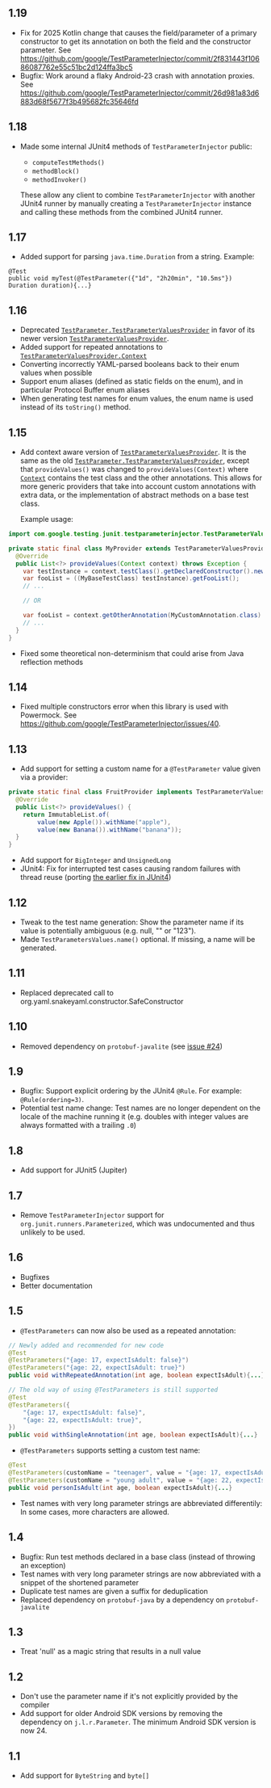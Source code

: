 ## 1.19

- Fix for 2025 Kotlin change  that causes the field/parameter of a primary
  constructor to get its annotation on both the field and the constructor
  parameter. See
  https://github.com/google/TestParameterInjector/commit/2f831443f10686087762e55c51bc2d124ffa3bc5
- Bugfix: Work around a flaky Android-23 crash with annotation proxies. See
  https://github.com/google/TestParameterInjector/commit/26d981a83d6883d68f5677f3b495682fc35646fd

## 1.18

- Made some internal JUnit4 methods of `TestParameterInjector` public:

  - `computeTestMethods()`
  - `methodBlock()`
  - `methodInvoker()`

  These allow any client to combine `TestParameterInjector` with another JUnit4
  runner by manually creating a `TestParameterInjector` instance and calling
  these methods from the combined JUnit4 runner.

## 1.17

- Added support for parsing `java.time.Duration` from a string. Example:

```
@Test
public void myTest(@TestParameter({"1d", "2h20min", "10.5ms"}) Duration duration){...}
```

## 1.16

- Deprecated [`TestParameter.TestParameterValuesProvider`](
  https://google.github.io/TestParameterInjector/docs/latest/com/google/testing/junit/testparameterinjector/TestParameter.TestParameterValuesProvider.html)
  in favor of its newer version [`TestParameterValuesProvider`](
  https://google.github.io/TestParameterInjector/docs/latest/com/google/testing/junit/testparameterinjector/TestParameterValuesProvider.html).
- Added support for repeated annotations to [`TestParameterValuesProvider.Context`](
  https://google.github.io/TestParameterInjector/docs/latest/com/google/testing/junit/testparameterinjector/TestParameterValuesProvider.Context.html)
- Converting incorrectly YAML-parsed booleans back to their enum values when possible
- Support enum aliases (defined as static fields on the enum), and in particular
  Protocol Buffer enum aliases
- When generating test names for enum values, the enum name is used instead of
  its `toString()` method.

## 1.15

- Add context aware version of [`TestParameterValuesProvider`](
  https://google.github.io/TestParameterInjector/docs/latest/com/google/testing/junit/testparameterinjector/TestParameterValuesProvider.html).
  It is the same as the old [`TestParameter.TestParameterValuesProvider`](
  https://google.github.io/TestParameterInjector/docs/latest/com/google/testing/junit/testparameterinjector/TestParameter.TestParameterValuesProvider.html),
  except that `provideValues()` was changed to `provideValues(Context)` where
  [`Context`](
  https://google.github.io/TestParameterInjector/docs/latest/com/google/testing/junit/testparameterinjector/TestParameterValuesProvider.Context.html)
  contains the test class and the other annotations. This allows for more generic
  providers that take into account custom annotations with extra data, or the
  implementation of abstract methods on a base test class.

  Example usage:

```java
import com.google.testing.junit.testparameterinjector.TestParameterValuesProvider;

private static final class MyProvider extends TestParameterValuesProvider {
  @Override
  public List<?> provideValues(Context context) throws Exception {
    var testInstance = context.testClass().getDeclaredConstructor().newInstance();
    var fooList = ((MyBaseTestClass) testInstance).getFooList();
    // ...

    // OR

    var fooList = context.getOtherAnnotation(MyCustomAnnotation.class).fooList();
    // ...
  }
}
```

- Fixed some theoretical non-determinism that could arise from Java reflection
  methods

## 1.14

- Fixed multiple constructors error when this library is used with Powermock.
  See https://github.com/google/TestParameterInjector/issues/40.

## 1.13

- Add support for setting a custom name for a `@TestParameter` value given via a provider: 

```java
private static final class FruitProvider implements TestParameterValuesProvider {
  @Override
  public List<?> provideValues() {
    return ImmutableList.of(
        value(new Apple()).withName("apple"),
        value(new Banana()).withName("banana"));
  }
}
```

- Add support for `BigInteger` and `UnsignedLong`
- JUnit4: Fix for interrupted test cases causing random failures with thread
  reuse (porting [the earlier fix in
  JUnit4](https://github.com/junit-team/junit4/issues/1365)) 

## 1.12

- Tweak to the test name generation: Show the parameter name if its value is potentially
  ambiguous (e.g. null, "" or "123").
- Made `TestParametersValues.name()` optional. If missing, a name will be generated.

## 1.11

- Replaced deprecated call to org.yaml.snakeyaml.constructor.SafeConstructor

## 1.10

- Removed dependency on `protobuf-javalite` (see
  [issue #24](https://github.com/google/TestParameterInjector/issues/24))

## 1.9

- Bugfix: Support explicit ordering by the JUnit4 `@Rule`. For example: `@Rule(ordering=3)`.
- Potential test name change: Test names are no longer dependent on the locale of the machine
  running it (e.g. doubles with integer values are always formatted with a trailing `.0`)

## 1.8

- Add support for JUnit5 (Jupiter)

## 1.7

- Remove `TestParameterInjector` support for `org.junit.runners.Parameterized`,
  which was undocumented and thus unlikely to be used.

## 1.6

- Bugfixes
- Better documentation

## 1.5

- `@TestParameters` can now also be used as a repeated annotation:

```java
// Newly added and recommended for new code
@Test
@TestParameters("{age: 17, expectIsAdult: false}")
@TestParameters("{age: 22, expectIsAdult: true}")
public void withRepeatedAnnotation(int age, boolean expectIsAdult){...}

// The old way of using @TestParameters is still supported
@Test
@TestParameters({
    "{age: 17, expectIsAdult: false}",
    "{age: 22, expectIsAdult: true}",
})
public void withSingleAnnotation(int age, boolean expectIsAdult){...}
```

- `@TestParameters` supports setting a custom test name:

```java
@Test
@TestParameters(customName = "teenager", value = "{age: 17, expectIsAdult: false}")
@TestParameters(customName = "young adult", value = "{age: 22, expectIsAdult: true}")
public void personIsAdult(int age, boolean expectIsAdult){...}
```

- Test names with very long parameter strings are abbreviated differentily: In
  some cases, more characters are allowed.

## 1.4

- Bugfix: Run test methods declared in a base class (instead of throwing an
  exception)
- Test names with very long parameter strings are now abbreviated with a snippet
  of the shortened parameter
- Duplicate test names are given a suffix for deduplication
- Replaced dependency on `protobuf-java` by a dependency on `protobuf-javalite`

## 1.3

- Treat 'null' as a magic string that results in a null value

## 1.2

- Don't use the parameter name if it's not explicitly provided by the compiler
- Add support for older Android SDK versions by removing the dependency on
  `j.l.r.Parameter`. The minimum Android SDK version is now 24.

## 1.1

- Add support for `ByteString` and `byte[]`
